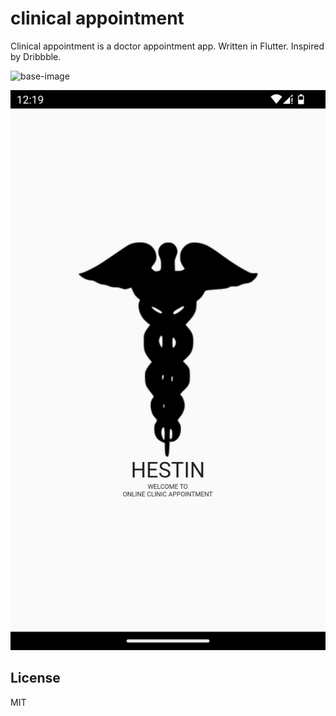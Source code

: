 # clinical appointment

Clinical appointment is a doctor appointment app. Written in Flutter. Inspired by Dribbble.

![base-image](assets/screens/screen1.png.png?compress=1&resize=800x600&vertical=top)

![alt text](https://github.com/dilovan/clinic_appointment/blob/main/assets/screens/screen1.png)


## License
MIT
